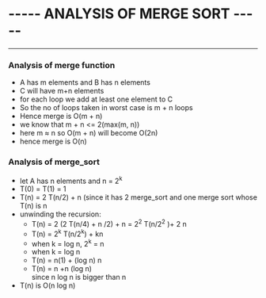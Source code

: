 # ----- ANALYSIS OF MERGE SORT -----
***
### Analysis of merge function
* A has m elements and B has n elements
*  C  will have m+n elements
*  for each loop we add at least one element to C
*  So the no of loops taken in worst case is m + n loops
* Hence merge is O(m + n)
* we know that m + n <= 2(max(m, n))
* here m ≈ n so O(m + n) will become O(2n)
* hence merge is O(n)
### Analysis of merge_sort
* let A has n elements and n = 2<sup>k</sup>
* T(0) = T(1) = 1
* T(n) = 2 T(n/2) + n (since it has 2 merge_sort  and one merge sort whose T(n) is n
* unwinding the recursion:
	* T(n) = 2 (2 T(n/4) + n /2) + n = 2<sup>2</sup>  T(n/2<sup>2</sup> )+ 2 n
	* T(n) = 2<sup>k</sup> T(n/2<sup>k</sup>)  + kn
	*  when  k = log n, 2<sup>k</sup>  = n
	* when k = log n
	* T(n)  =  n(1) + (log n)  n
	* T(n)  =  n +n  (log n)  
	since n log n is bigger than n 
*  T(n) is O(n log n)
